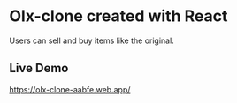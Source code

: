 # Olx-clone created with React
Users can sell and buy items like the original.

## Live Demo
https://olx-clone-aabfe.web.app/
